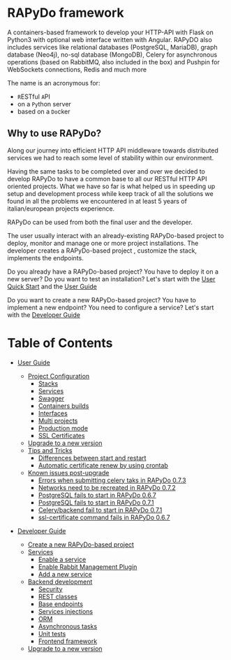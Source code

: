 # RAPyDo framework

A containers-based framework to develop your HTTP-API with Flask on Python3 with optional web interface written with Angular. RAPyDO also includes services like relational databases (PostgreSQL, MariaDB), graph database (Neo4j), no-sql database (MongoDB), Celery for asynchronous operations (based on RabbitMQ, also included in the box) and Pushpin for WebSockets connections, Redis and much more

The name is an acronymous for:

- `R`ESTful `A`PI
- on a `Py`thon server
- based on a `Do`cker



## Why to use RAPyDo?

Along our journey into efficient HTTP API middleware towards distributed services we had to reach some level of stability within our environment.

Having the same tasks to be completed over and over we decided to develop RAPyDo to have a common base to all our RESTful HTTP API oriented projects. 
What we have so far is what helped us in speeding up setup and development process while keep track of all the solutions we found in all the problems we encountered in at least 5 years of italian/european projects experience.

RAPyDo can be used from both the final user and the developer.

The user usually interact with an already-existing RAPyDo-based project to deploy, monitor and manage one or more project installations. The developer creates a  RAPyDo-based project , customize the stack, implements the endpoints.

Do you already have a RAPyDo-based project? You have to deploy it on a new server? Do you want to test an installation? Let's start with the [User Quick Start](docs/users/quick_start_users.md) and the [User Guide](docs/users/user_guide.md)

Do you want to create a new RAPyDo-based project? You have to implement a new endpoint? You need to configure a service? Let's start with the [Developer Guide](docs/developers/developer_guide.md)



# Table of Contents

   * [User Guide](docs/users/user_guide.md#user-guide)
      * [Project Configuration](docs/users/user_guide.md#project-configuration)
         * [Stacks](docs/users/user_guide.md#stacks)
         * [Services](docs/users/user_guide.md#services)
         * [Swagger](docs/users/user_guide.md#swagger)
         * [Containers builds](docs/users/user_guide.md#containers-builds)
         * [Interfaces](docs/users/user_guide.md#interfaces)
         * [Multi projects](docs/users/user_guide.md#multi-projects)
         * [Production mode](docs/users/user_guide.md#production-mode)
         * [SSL Certificates](docs/users/user_guide.md#ssl-certificates)
      * [Upgrade to a new version](docs/users/user_guide.md#upgrade-to-a-new-version)
      * [Tips and Tricks](docs/users/user_guide.md#tips-and-tricks)
         * [Differences between start and restart](docs/users/user_guide.md#differences-between-start-and-restart)
         * [Automatic certificate renew by using crontab](docs/users/user_guide.md#automatic-certificate-renew-by-using-crontab)
      * [Known issues post-upgrade](docs/users/user_guide.md#known-issues-post-upgrade)
         * [Errors when submitting celery taks in RAPyDo 0.7.3](docs/users/user_guide.md#errors-when-submitting-celery-taks-in-rapydo-073)
         * [Networks need to be recreated in RAPyDo 0.7.2 ](docs/users/user_guide.md#networks-need-to-be-recreated-in-rapydo-072)
         * [PostgreSQL fails to start in RAPyDo 0.6.7](docs/users/user_guide.md#postgresql-fails-to-start-in-rapydo-067)
         * [PostgreSQL fails to start in RAPyDo 0.7.1](docs/users/user_guide.md#postgresql-fails-to-start-in-rapydo-071)
         * [Celery/backend fail to start in RAPyDo 0.7.1](docs/users/user_guide.md#celerybackend-fail-to-start-in-rapydo-071)
         * [ssl-certificate command fails in RAPyDo 0.6.7](docs/users/user_guide.md#ssl-certificate-command-fails-in-rapydo-067)

   * [Developer Guide](docs/developers/developer_guide.md#developer-guide)
      * [Create a new RAPyDo-based project](docs/developers/developer_guide.md#create-a-new-rapydo-based-project)
      * [Services](docs/developers/developer_guide.md#services)
         * [Enable a service](docs/developers/developer_guide.md#enable-a-service)
         * [Enable Rabbit Management Plugin](docs/developers/developer_guide.md#enable-rabbit-management-plugin)
         * [Add a new service](docs/developers/developer_guide.md#add-a-new-service)
      * [Backend development](docs/developers/developer_guide.md#backend-development)
         * [Security](docs/developers/developer_guide.md#security)
         * [REST classes](docs/developers/developer_guide.md#rest-classes)
         * [Base endpoints](docs/developers/developer_guide.md#base-endpoints)
         * [Services injections](docs/developers/developer_guide.md#services-injections)
         * [ORM](docs/developers/developer_guide.md#orm)
         * [Asynchronous tasks](docs/developers/developer_guide.md#asynchronous-tasks)
         * [Unit tests](docs/developers/developer_guide.md#unit-tests)
         * [Frontend framework](docs/developers/developer_guide.md#frontend-framework)
      * [Upgrade to a new version](docs/developers/developer_guide.md#upgrade-to-a-new-version)

